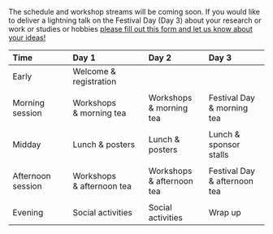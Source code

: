 The schedule and workshop streams will be coming soon. If you would like to deliver a lightning talk on the Festival Day (Day 3) about your research or work or studies or hobbies [please fill out this form and let us know about your ideas!](https://docs.google.com/forms/d/e/1FAIpQLSdLGw_gfABKlOm3XK1jABr4-ZKPQRJiBDsk3eA5vIchbj9tIw/viewform)

| Time | Day 1 | Day 2 | Day 3 |
| :--- | :--- | :--- | :--- |
| Early | Welcome & registration&nbsp;&nbsp;&nbsp;&nbsp;&nbsp; |||
|||||<br><br>
| Morning session | Workshops<br>& morning tea | Workshops<br>& morning tea | Festival Day<br>& morning tea |
|||||<br><br>
| Midday | Lunch & posters | Lunch & posters&nbsp;&nbsp;&nbsp;&nbsp;&nbsp; | Lunch & sponsor stalls |
|||||<br><br>
| Afternoon session&nbsp;&nbsp;&nbsp;&nbsp;&nbsp; | Workshops<br>& afternoon tea | Workshops<br>& afternoon tea | Festival Day<br>& afternoon tea |
|||||<br><br>
| Evening | Social activities | Social activities | Wrap up |
